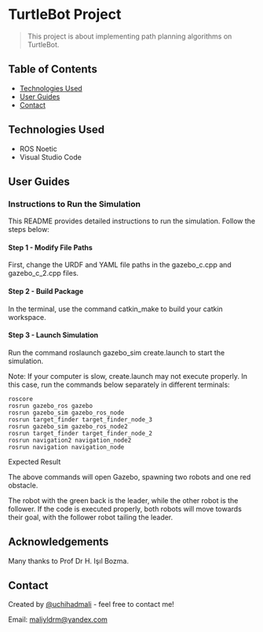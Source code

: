 # TurtleBot Project
> This project is about implementing path planning algorithms on TurtleBot.

## Table of Contents
* [Technologies Used](#technologies-used)
* [User Guides](#user-guides)
* [Contact](#contact)
<!-- * [License](#license) -->


## Technologies Used
- ROS Noetic 
- Visual Studio Code

## User Guides

### Instructions to Run the Simulation

This README provides detailed instructions to run the simulation. Follow the steps below:

#### Step 1 - Modify File Paths

First, change the URDF and YAML file paths in the gazebo_c.cpp and gazebo_c_2.cpp files.

#### Step 2 - Build Package

In the terminal, use the command catkin_make to build your catkin workspace.

#### Step 3 - Launch Simulation

Run the command roslaunch gazebo_sim create.launch to start the simulation.

Note: If your computer is slow, create.launch may not execute properly. In this case, run the commands below separately in different terminals:

    roscore
    rosrun gazebo_ros gazebo
    rosrun gazebo_sim gazebo_ros_node
    rosrun target_finder target_finder_node_3
    rosrun gazebo_sim gazebo_ros_node2
    rosrun target_finder target_finder_node_2
    rosrun navigation2 navigation_node2
    rosrun navigation navigation_node

Expected Result

The above commands will open Gazebo, spawning two robots and one red obstacle.

The robot with the green back is the leader, while the other robot is the follower. If the code is executed properly, both robots will move towards their goal, with the follower robot tailing the leader.


## Acknowledgements
Many thanks to Prof Dr H. Işıl Bozma.


## Contact
Created by [@uchihadmali](https://tr.linkedin.com/in/mehmet-ali-y%C4%B1ld%C4%B1r%C4%B1m-99465214a) - feel free to contact me!

Email: maliyldrm@yandex.com


<!-- Optional -->
<!-- ## License -->
<!-- This project is open source and available under the [... License](). -->

<!-- You don't have to include all sections - just the one's relevant to your project -->
